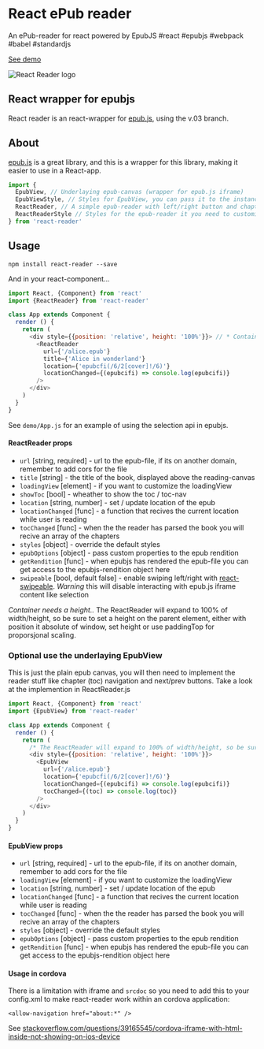 # React ePub reader #

An ePub-reader for react powered by EpubJS #react #epubjs #webpack #babel #standardjs

[See demo](http://gerhardsletten.github.io/react-reader/)

![React Reader logo](https://s3-eu-west-1.amazonaws.com/react-reader/react-reader.svg)

## React wrapper for epubjs ##

React reader is an react-wrapper for [epub.js](https://github.com/futurepress/epub.js), using the v.03 branch. 

## About ##

[epub.js](https://github.com/futurepress/epub.js) is a great library, and this is a wrapper for this library, making it easier to use in a React-app.

```js
import {
  EpubView, // Underlaying epub-canvas (wrapper for epub.js iframe)
  EpubViewStyle, // Styles for EpubView, you can pass it to the instance as a style prop for customize it
  ReactReader, // A simple epub-reader with left/right button and chapter navigation
  ReactReaderStyle // Styles for the epub-reader it you need to customize it
} from 'react-reader'
```

## Usage ##

`npm install react-reader --save`

And in your react-component...

```js
import React, {Component} from 'react'
import {ReactReader} from 'react-reader'

class App extends Component {
  render () {
    return (
      <div style={{position: 'relative', height: '100%'}}> // * Container needs a height..
        <ReactReader
          url={'/alice.epub'}
          title={'Alice in wonderland'}
          location={'epubcfi(/6/2[cover]!/6)'}
          locationChanged={(epubcifi) => console.log(epubcifi)}
        />
      </div>
    )
  }
}
```

See `demo/App.js` for an example of using the selection api in epubjs.

#### ReactReader props ####

* `url` [string, required] - url to the epub-file, if its on another domain, remember to add cors for the file
* `title` [string] - the title of the book, displayed above the reading-canvas
* `loadingView` [element] - if you want to customize the loadingView
* `showToc` [bool] - wheather to show the toc / toc-nav
* `location` [string, number] - set / update location of the epub
* `locationChanged` [func] - a function that recives the current location while user is reading
* `tocChanged` [func] - when the the reader has parsed the book you will recive an array of the chapters
* `styles` [object] - override the default styles
* `epubOptions` [object] - pass custom properties to the epub rendition
* `getRendition` [func] - when epubjs has rendered the epub-file you can get access to the epubjs-rendition object here
* `swipeable` [bool, default false] - enable swiping left/right with [react-swipeable](https://github.com/dogfessional/react-swipeable). *Warning* this will disable interacting with epub.js iframe content like selection


*Container needs a height..*
The ReactReader will expand to 100% of width/height, so be sure to set a height on the parent element, either with position it absolute of window, set height or use paddingTop for proporsjonal scaling.

### Optional use the underlaying EpubView ###

This is just the plain epub canvas, you will then need to implement the reader stuff like chapter (toc) navigation and next/prev buttons. Take a look at the implemention in ReactReader.js

```js
import React, {Component} from 'react'
import {EpubView} from 'react-reader'

class App extends Component {
  render () {
    return (
      /* The ReactReader will expand to 100% of width/height, so be sure to set a height on the parent element, either with position it absolute of window, set height or use paddingTop for proporsjonal scaling */
      <div style={{position: 'relative', height: '100%'}}>
        <EpubView 
          url={'/alice.epub'} 
          location={'epubcfi(/6/2[cover]!/6)'}
          locationChanged={(epubcifi) => console.log(epubcifi)}
          tocChanged={(toc) => console.log(toc)}
        />
      </div>
    )
  }
}
```

#### EpubView props ####

* `url` [string, required] - url to the epub-file, if its on another domain, remember to add cors for the file
* `loadingView` [element] - if you want to customize the loadingView
* `location` [string, number] - set / update location of the epub
* `locationChanged` [func] - a function that recives the current location while user is reading
* `tocChanged` [func] - when the the reader has parsed the book you will recive an array of the chapters
* `styles` [object] - override the default styles
* `epubOptions` [object] - pass custom properties to the epub rendition
* `getRendition` [func] - when epubjs has rendered the epub-file you can get access to the epubjs-rendition object here

#### Usage in cordova ####

There is a limitation with iframe and `srcdoc` so you need to add this to your config.xml to make react-reader work within an cordova application:

```
<allow-navigation href="about:*" />
```

See [stackoverflow.com/questions/39165545/cordova-iframe-with-html-inside-not-showing-on-ios-device](https://stackoverflow.com/questions/39165545/cordova-iframe-with-html-inside-not-showing-on-ios-device)
